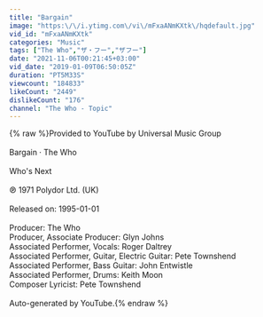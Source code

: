 ```yaml
---
title: "Bargain"
image: "https:\/\/i.ytimg.com\/vi\/mFxaANmKXtk\/hqdefault.jpg"
vid_id: "mFxaANmKXtk"
categories: "Music"
tags: ["The Who","ザ・フー","ザフー"]
date: "2021-11-06T00:21:45+03:00"
vid_date: "2019-01-09T06:50:05Z"
duration: "PT5M33S"
viewcount: "184833"
likeCount: "2449"
dislikeCount: "176"
channel: "The Who - Topic"
---
```

{% raw %}Provided to YouTube by Universal Music Group<br /><br />Bargain · The Who<br /><br />Who's Next<br /><br />℗ 1971 Polydor Ltd. (UK)<br /><br />Released on: 1995-01-01<br /><br />Producer: The Who<br />Producer, Associate  Producer: Glyn Johns<br />Associated  Performer, Vocals: Roger Daltrey<br />Associated  Performer, Guitar, Electric  Guitar: Pete Townshend<br />Associated  Performer, Bass  Guitar: John Entwistle<br />Associated  Performer, Drums: Keith Moon<br />Composer  Lyricist: Pete Townshend<br /><br />Auto-generated by YouTube.{% endraw %}
